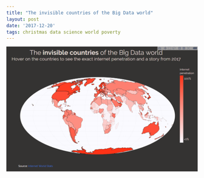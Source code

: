 ```yaml
---
title: "The invisible countries of the Big Data world"
layout: post
date: '2017-12-20'
tags: christmas data science world poverty
---
```


<div>
    <a href="https://plot.ly/~agostontorok/15.embed?share_key=EclAt7032dMVb5QJsDO6Br" target="_blank" title="Plot 15" style="display: block; text-align: center;"><img src="/public/img/invisible_countries.png" alt="Plot 15" style="max-width: 100%;width: 600px;"  width="600" onerror="this.onerror=null;this.src='https://plot.ly/404.png';" /></a>
    <script data-plotly="agostontorok:15" sharekey-plotly="EclAt7032dMVb5QJsDO6Br" src="https://plot.ly/embed.js" async></script>
</div>
